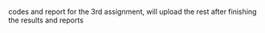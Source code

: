 codes and report for the 3rd assignment,
will upload the rest after finishing the results and reports
